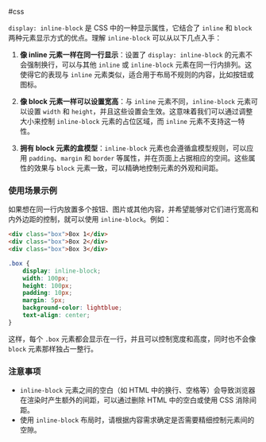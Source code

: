 #css 

`display: inline-block` 是 CSS 中的一种显示属性，它结合了 `inline` 和 `block` 两种元素显示方式的优点。理解 `inline-block` 可以从以下几点入手：

1. **像 inline 元素一样在同一行显示**：设置了 `display: inline-block` 的元素不会强制换行，可以与其他 `inline` 或 `inline-block` 元素在同一行内排列。这使得它的表现与 `inline` 元素类似，适合用于布局不规则的内容，比如按钮或图标。

2. **像 block 元素一样可以设置宽高**：与 `inline` 元素不同，`inline-block` 元素可以设置 `width` 和 `height`，并且这些设置会生效。这意味着我们可以通过调整大小来控制 `inline-block` 元素的占位区域，而 `inline` 元素不支持这一特性。

3. **拥有 block 元素的盒模型**：`inline-block` 元素也会遵循盒模型规则，可以应用 `padding`、`margin` 和 `border` 等属性，并在页面上占据相应的空间。这些属性的效果与 `block` 元素一致，可以精确地控制元素的外观和间距。

### 使用场景示例
如果想在同一行内放置多个按钮、图片或其他内容，并希望能够对它们进行宽高和内外边距的控制，就可以使用 `inline-block`。例如：

```html
<div class="box">Box 1</div>
<div class="box">Box 2</div>
<div class="box">Box 3</div>
```

```css
.box {
    display: inline-block;
    width: 100px;
    height: 100px;
    padding: 10px;
    margin: 5px;
    background-color: lightblue;
    text-align: center;
}
```

这样，每个 `.box` 元素都会显示在一行，并且可以控制宽度和高度，同时也不会像 `block` 元素那样独占一整行。

### 注意事项
- `inline-block` 元素之间的空白（如 HTML 中的换行、空格等）会导致浏览器在渲染时产生额外的间距，可以通过删除 HTML 中的空白或使用 CSS 消除间距。
- 使用 `inline-block` 布局时，请根据内容需求确定是否需要精细控制元素间的空隙。